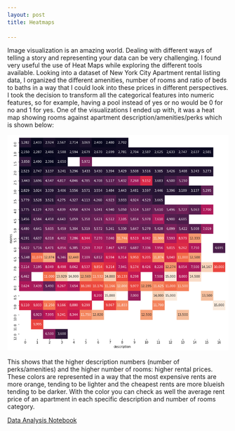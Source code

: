 ```yaml
---
layout: post
title: Heatmaps

---
```


Image visualization is an amazing world. Dealing with different ways of telling a story and representing your data can be very challenging. I found very useful the use of Heat Maps while exploring the different tools available. 
Looking into a dataset of New York City Apartment rental listing data, I organized the different amenities, number of rooms and ratio of beds to baths in a way that I could look into these prices in different perspectives. I took the decision to transform all the categorical features into numeric features, so for example, having a pool instead of yes or no would be 0 for no and 1 for yes. One of the visualizations I ended up with, it was a heat map showing rooms against apartment description/amenities/perks which is shown below:

![image](/img/house_price.png)

This shows that the higher description numbers (number of perks/amenities) and the higher number of rooms: higher rental prices. These colors are represented in a way that the most expensive rents are more orange, tending to be lighter and the cheapest rents are more blueish tending to be darker. With the color you can check as well the average rent price of an apartment in each specific description and number of rooms category.  

<a href="https://github.com/VeraMendes/DS-Unit-2-Regression-Classification/blob/master/module2/Vera_Mendes_Assignment_regression_classification_2.ipynb" target="_blank">Data Analysis Notebook</a>
